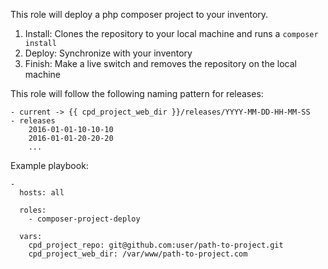 This role will deploy a php composer project to your inventory.

1. Install: Clones the repository to your local machine and runs a `composer install`
2. Deploy: Synchronize with your inventory
3. Finish: Make a live switch and removes the repository on the local machine

This role will follow the following naming pattern for releases:

```
- current -> {{ cpd_project_web_dir }}/releases/YYYY-MM-DD-HH-MM-SS
- releases
    2016-01-01-10-10-10
    2016-01-01-20-20-20
    ...
```

Example playbook:

```
-
  hosts: all

  roles:
    - composer-project-deploy

  vars:
    cpd_project_repo: git@github.com:user/path-to-project.git
    cpd_project_web_dir: /var/www/path-to-project.com
```
